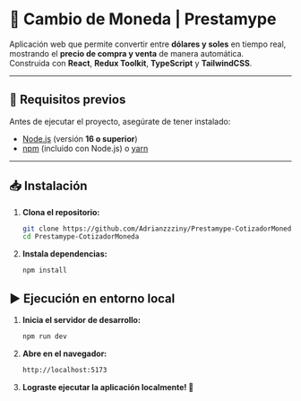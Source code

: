 # 💱 Cambio de Moneda | Prestamype

Aplicación web que permite convertir entre **dólares y soles** en tiempo real, mostrando el **precio de compra y venta** de manera automática.  
Construida con **React**, **Redux Toolkit**, **TypeScript** y **TailwindCSS**.  

---

## 🚀 Requisitos previos

Antes de ejecutar el proyecto, asegúrate de tener instalado:

- [Node.js](https://nodejs.org/) (versión **16 o superior**)  
- [npm](https://www.npmjs.com/) (incluido con Node.js) o [yarn](https://yarnpkg.com/)  

---

## 📥 Instalación

1. **Clona el repositorio:**
   ```bash
   git clone https://github.com/Adrianzzziny/Prestamype-CotizadorMoneda.git
   cd Prestamype-CotizadorMoneda
2. **Instala dependencias:**
   ```bash
   npm install

## ▶️ Ejecución en entorno local
1. **Inicia el servidor de desarrollo:**
   ```bash
   npm run dev

2. **Abre en el navegador:**
   ```bash
   http://localhost:5173  

2. **Lograste ejecutar la aplicación localmente! 🎉**
